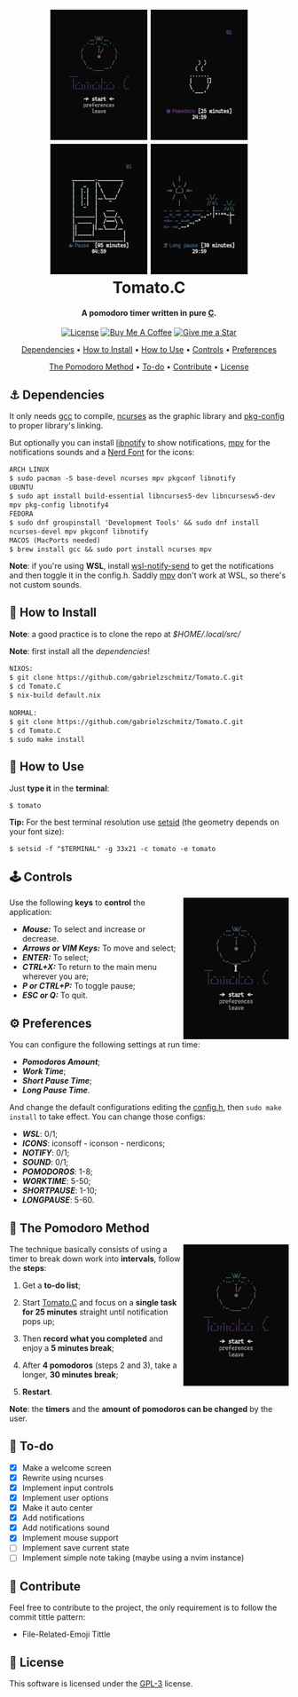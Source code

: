 <h1 align="center">
    <br>
    <img src="./media/tomato.gif" alt="tomatowelcome" width="175px">
    <img src="./media/coffee.gif" alt="tomatocoffee" width="175px">
    <img src="./media/machine.gif" alt="tomatomachine" width="175px">
    <img src="./media/beach.gif" alt="tomatobeach" width="175px">
    <br>
    Tomato.C
    <br>
</h1>

<h4 align="center">A pomodoro timer written in pure <a href="https://www.open-std.org/JTC1/SC22/WG14/www/standards" target="_blank">C</a>.</h4>

<p align="center">
<a href="./LICENSE"><img src="https://img.shields.io/badge/license-GPL-3.svg" alt="License"></a>
<a href="https://www.buymeacoffee.com/gabrielzschmitz" target="_blank"><img src="https://www.buymeacoffee.com/assets/img/custom_images/orange_img.png" alt="Buy Me A Coffee" style="height: 20px !important;width: 87px;" ></a>
<a href="https://github.com/gabrielzschmitz/Tomato.C"><img src="https://img.shields.io/github/stars/gabrielzschmitz/Tomato.C?style=social" alt="Give me a Star"></a>
</p>

<p align="center">
  <a href="#-dependencies">Dependencies</a> •
  <a href="#-how-to-install">How to Install</a> •
  <a href="#-how-to-use">How to Use</a> •
  <a href="#%EF%B8%8F-controls">Controls</a> •
  <a href="#%EF%B8%8F-preferences">Preferences</a>
</p>

<p align="center">
  <a href="#-the-pomodoro-method">The Pomodoro Method</a> •
  <a href="#-to-do">To-do</a> •
  <a href="#-contribute">Contribute</a> •
  <a href="#-license">License</a>
</p>

## ⚓ Dependencies

It only needs [gcc](https://gcc.gnu.org/) to compile, [ncurses](https://invisible-island.net/ncurses/) as the graphic library and [pkg-config](https://github.com/freedesktop/pkg-config) to proper library's linking.

But optionally you can install [libnotify](https://github.com/GNOME/libnotify) to show notifications, [mpv](https://mpv.io/) for the notifications sounds and a [Nerd Font](https://www.nerdfonts.com/) for the icons:

```
ARCH LINUX
$ sudo pacman -S base-devel ncurses mpv pkgconf libnotify
UBUNTU
$ sudo apt install build-essential libncurses5-dev libncursesw5-dev mpv pkg-config libnotify4
FEDORA
$ sudo dnf groupinstall 'Development Tools' && sudo dnf install ncurses-devel mpv pkgconf libnotify
MACOS (MacPorts needed)
$ brew install gcc && sudo port install ncurses mpv
```

<b>Note</b>: if you're using <b>WSL</b>, install [wsl-notify-send](https://github.com/stuartleeks/wsl-notify-send) to get the notifications and then toggle it in the config.h. Saddly [mpv](https://mpv.io/) don't work at WSL, so there's not custom sounds.

## 💾 How to Install
<b>Note</b>: a good practice is to clone the repo at <i>$HOME/.local/src/</i>

<b>Note</b>: first install all the <i>dependencies</i>!

```
NIXOS:
$ git clone https://github.com/gabrielzschmitz/Tomato.C.git
$ cd Tomato.C
$ nix-build default.nix

NORMAL:
$ git clone https://github.com/gabrielzschmitz/Tomato.C.git
$ cd Tomato.C
$ sudo make install
```

## 🚀 How to Use

Just <b>type it</b> in the <b>terminal</b>:
```
$ tomato
```

<b>Tip:</b> For the best terminal resolution use [setsid](https://man7.org/linux/man-pages/man1/setsid.1.html) (the geometry depends on your font size):
```
$ setsid -f "$TERMINAL" -g 33x21 -c tomato -e tomato
```

## 🕹️ Controls
<img src="./media/preferences.gif" alt="preferences" width="190" align="right">

Use the following <b>keys</b> to <b>control</b> the application:
 * <b><i>Mouse:</i></b> To select and increase or decrease.
 * <b><i>Arrows or VIM Keys:</i></b> To move and select;
 * <b><i>ENTER:</i></b> To select;
 * <b><i>CTRL+X:</i></b> To return to the main menu wherever you are;
 * <b><i>P or CTRL+P:</i></b> To toggle pause;
 * <b><i>ESC or Q:</i></b> To quit.

## ⚙️ Preferences
You can configure the following settings at run time:

 * <b><i>Pomodoros Amount</i></b>;
 * <b><i>Work Time</i></b>;
 * <b><i>Short Pause Time</i></b>;
 * <b><i>Long Pause Time</i></b>.

And change the default configurations editing the [config.h](https://github.com/gabrielzschmitz/Tomato.C/blob/master/config.h), then `sudo make install` to take effect.
You can change those configs:

 * <b><i>WSL</i></b>: 0/1;
 * <b><i>ICONS</i></b>: iconsoff - iconson - nerdicons;
 * <b><i>NOTIFY</i></b>: 0/1;
 * <b><i>SOUND</i></b>: 0/1;
 * <b><i>POMODOROS</i></b>: 1-8;
 * <b><i>WORKTIME</i></b>: 5-50;
 * <b><i>SHORTPAUSE</i></b>: 1-10;
 * <b><i>LONGPAUSE</i></b>: 5-60.

## 🍅 The Pomodoro Method
<img src="./media/tomatomethod.gif" alt="tomatomethod" width="190px" align="right">

The technique basically consists of using a timer to break down work into <b>intervals</b>, follow the <b>steps</b>:

 1. Get a <b>to-do list</b>;

 2. Start [Tomato.C](https://github.com/gabrielzschmitz/Tomato.C) and focus on a <b>single task for 25 minutes</b> straight until notification pops up;

 3. Then <b>record what you completed</b> and enjoy a <b>5 minutes break</b>;

 4. After <b>4 pomodoros</b> (steps 2 and 3), take a longer, <b>30 minutes break</b>;

 5. <b>Restart</b>.

<b>Note</b>: the <b>timers</b> and the <b>amount of pomodoros can be changed</b> by the user.
## 📝 To-do
- [X] Make a welcome screen
- [X] Rewrite using ncurses
- [X] Implement input controls
- [X] Implement user options
- [X] Make it auto center
- [X] Add notifications
- [X] Add notifications sound
- [X] Implement mouse support
- [ ] Implement save current state
- [ ] Implement simple note taking (maybe using a nvim instance)

## 🤝 Contribute
Feel free to contribute to the project, the only requirement is to follow the commit tittle pattern:

 * File-Related-Emoji Tittle

## 📜 License
This software is licensed under the [GPL-3](./LICENSE) license.

